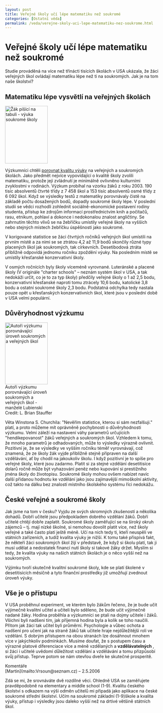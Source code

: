 ```yaml
---
layout: post
title: Veřejné školy učí lépe matematiku než soukromé
categories: [Ostatní věda]
permalink: /veda/verejne-skoly-uci-lepe-matematiku-nez-soukrome.html
---
```

# Veřejné školy učí lépe matematiku než soukromé

Studie prováděná na více než třinácti tisících školách v USA ukázala, že žáci veřejných škol ovládají matematiku lépe než ti na soukromých. Jak je na tom naše školství?

## Matematiku lépe vysvětlí na veřejných školách

<div class="obry" style="width:157px"><div class="leftbox"><img alt="Žák píšící na tabuli - výuka soukromé školy" height="189" src="http://techblog.srubar.net/images/vyuka-soukrome-skoly.jpg" width="140"/></div></div> 

Výzkumníci chtěli [porovnat kvalitu výuky](http://www.news.uiuc.edu/news/06/0123lubienski.html) na veřejných a soukromých školách. Jako předmět nejvíce vypovídající o kvalitě školy zvolili matematiku, protože její zvládnutí je minimálně ovlivněno kulturními zvyklostmi v rodinách. Výzkum probíhal na vzorku žáků z roku 2003. 190 tisíc absolventů čtvrté třídy z 7 458 škol a 153 tisíc absolventů osmé třídy z 6 092 škol. Když se výsledky testů z matematiky porovnávaly čistě na základě počtu dosažených bodů, dopadly soukromé školy lépe. V poslední studii se vědci rozhodli zohlednit sociálně-ekonomické postavení rodiny studenta, přístup ke zdrojům informací prostřednictvím knih a počítačů, rasu, etnikum, pohlaví a dokonce i nedokonalou znalost angličtiny. Se zahrnutím těchto vlivů se na žebříčku umístily veřejné školy na vyšších nebo stejných místech žebříčku úspěšnosti jako soukromé.

V korigované statistice se žáci čtvrtých ročníků veřejných škol umístili na prvním místě a za nimi se se ztrátou 4,2 až 11,9 bodů skončily různé typy placených škol jak soukromých, tak církevních. Desetibodová ztráta přibližně odpovídá jednomu ročníku zpoždění výuky. Na posledním místě se umístily křesťanské konzervativní školy.

V osmých ročnících byly školy víceméně vyrovnané. Luteránské a placené školy (V originále "charter schools" – neznám systém škol v USA, a tak nedokáži určit, co je to za typ školy) předčily veřejné školy o 1 až 2,5 bodu, konzervativní křesťanské naproti tomu ztrácely 10,6 bodu, katolické 3,8 bodu a ostatní soukromé školy 2,3 bodu. Podstatná odchylka tedy nastala pouze opět u křesťanských konzervativních škol, které jsou v poslední době v USA velmi populární.

## Důvěryhodnost výzkumu

<div class="obry" style="width:157px"><div class="leftbox"><img alt="Autoři výzkumu porovnávající úroveň soukromých a veřejných škol" height="203" src="http://techblog.srubar.net/images/soukrome-vs-verejne-skoly-v.jpg" width="140"/></div>Autoři výzkumu porovnávající úroveň soukromých a veřejných škol - manželé Lubienski<br/>Credit: L. Brian Stauffer</div> 

Věta Winstona S. Churchila: "Nevěřím statistice, kterou si sám nezfalšuji." platí, a proto můžeme mít oprávněně pochybnosti o důvěryhodnosti výzkumu. Velmi záleží na nastavení váhy parametrů určujících "hendikepovanost" žáků veřejných a soukromých škol. Vzhledem k tomu, že mnoho parametrů je odhadovaných, může to výsledky výrazně ovlivnit. Pozitivní je, že se výsledky ve vyšším ročníku téměř vyrovnávají, což znamená, že ze školy žák vyjde přibližně stejně připraven na další vzdělávání, ať by chodil na jakoukoliv školu. I když pozitivní je to spíše pro veřejné školy, které jsou zadarmo. Platit si za stejné vzdělání desetitisíce dolarů ročně může být vyhazování peněz nebo kupování si prestižního jména školy do životopisu. Soukromé školy mohou ovšem nabízet navíc další přidanou hodnotu ke vzdělání jako jsou zajímavější mimoškolní aktivity, což takto na dálku bez znalostí místního školského systému říci nedokážu.

## České veřejné a soukromé školy

Jak jsme na tom v česku? Vyjdu ze svých skromných zkušeností a několika dohadů. Dobří učitelé jsou předpokladem dobrého vzdělání žáků. Dobří učitelé chtějí dobře zaplatit. Soukromé školy zaměřující se na široký okruh zájemců – tj. mají nízké školné, si nemohou dovolit platit více, než školy veřejné a také často platí ještě méně. Učí na nich tedy ti, kteří neuspěli ve státních zařízeních, a tudíž kvalita výuky je nižší. K tomu také přispívá fakt, že někteří žáci soukromých škol žijí v představě, že když si školu platí, tak ji musí udělat a nedostatek financí nutí školy si takové žáky držet. Myslím si tedy, že kvalita výuky na našich státních školách je o něco vyšší než na soukromých.

Výjimku tvoří skutečně kvalitní soukromé školy, kde se platí školené v desetitisících měsíčně a tyto finanční prostředky již umožňují zvednout úroveň výuky.

## Vše je o přístupu

V USA proběhnul experiment, ve kterém bylo žákům řečeno, že je bude učit výjimečně kvalitní učitel a učiteli bylo sděleno, že bude učit výjimečně nadané žáky. Hodina proběhla a výzkumníci se ptali na dojmy učitele i žáků. Všichni byli nadšeni tím, jak příjemná hodina byla a kolik se toho naučili. Přitom jak žáci tak učitel byli průměrní. Psychologie a vůbec ochota a nadšení pro učení jak na straně žáků tak učitele hraje nejdůležitější roli ve vzdělání. S dobrým přístupem na obou stranách lze dosáhnout mnohem více v jakýchkoliv podmínkách. Musíme doufat, že s postupem času a výrazné platové diferenciace více a méně vzdělaných a **vzdělávatelných** , si žáci i učitelé uvědomí důležitost vzdělání a vzdělávání a tomu přizpůsobí svůj přístup. Teprve potom se nám otevřou dveře ke skutečné prosperitě.


<section id='comments-section'>
<div class='commentsheader'>Komentáře</div>        
<div class='comment-item-header' markdown=1>
[Martin](mailto:Vrsoun@seznam.cz)  &ndash; 2.5.2006
</div>

Zdá se mi, že srovnáváte dvě rozdílné věci. Ohledně USA se zaměřujete pravděpodobně na elementary a middle school (1-9). Kvalitu českého školství s odkazem na výši odměn učitelů mi připadá jako aplikace na české soukromé střední školství. Učím na soukromé základní (1-9)škole a kvalita výuky, přístup i výsledky jsou daleko vyšší než na drtivé většině státních škol.

</section>